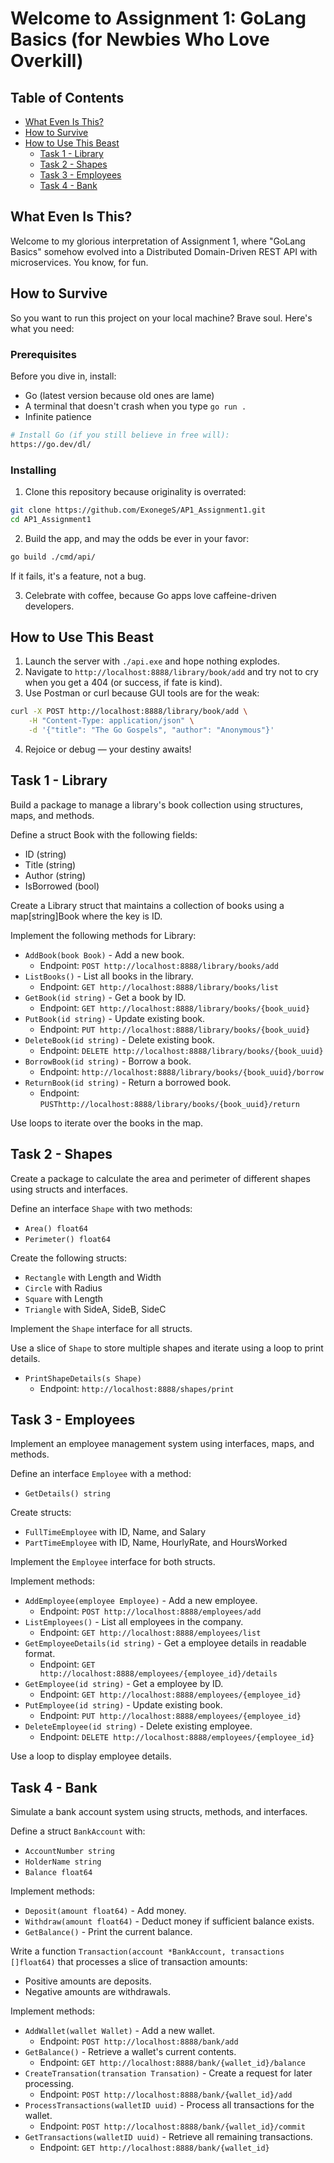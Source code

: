 # Welcome to Assignment 1: GoLang Basics (for Newbies Who Love Overkill)

## Table of Contents

- [What Even Is This?](#about)
- [How to Survive](#getting_started)
- [How to Use This Beast](#usage)
  - [Task 1 - Library](#task_1)
  - [Task 2 - Shapes](#task_2)
  - [Task 3 - Employees](#task_3)
  - [Task 4 - Bank](#task_4)

## What Even Is This? <a name="about"></a>

Welcome to my glorious interpretation of Assignment 1, where "GoLang Basics" somehow evolved into a Distributed Domain-Driven REST API with microservices. You know, for fun.

## How to Survive <a name="getting_started"></a>

So you want to run this project on your local machine? Brave soul. Here's what you need:

### Prerequisites

Before you dive in, install:

- Go (latest version because old ones are lame)
- A terminal that doesn't crash when you type `go run .`
- Infinite patience

```bash
# Install Go (if you still believe in free will):
https://go.dev/dl/
```

### Installing

1. Clone this repository because originality is overrated:

```bash
git clone https://github.com/ExonegeS/AP1_Assignment1.git 
cd AP1_Assignment1
```

2. Build the app, and may the odds be ever in your favor:

```bash
go build ./cmd/api/
```

If it fails, it's a feature, not a bug.

3. Celebrate with coffee, because Go apps love caffeine-driven developers.

## How to Use This Beast <a name="usage"></a>

1. Launch the server with `./api.exe` and hope nothing explodes.
2. Navigate to `http://localhost:8888/library/book/add` and try not to cry when you get a 404 (or success, if fate is kind).
3. Use Postman or curl because GUI tools are for the weak:

```bash
curl -X POST http://localhost:8888/library/book/add \
    -H "Content-Type: application/json" \
    -d '{"title": "The Go Gospels", "author": "Anonymous"}'
```

4. Rejoice or debug — your destiny awaits!

## Task 1 - Library <a name="task_1"></a>

Build a package to manage a library's book collection using structures, maps, and methods.

Define a struct Book with the following fields:

- ID (string)
- Title (string)
- Author (string)
- IsBorrowed (bool)

Create a Library struct that maintains a collection of books using a map[string]Book where the key is ID.

Implement the following methods for Library:

- `AddBook(book Book)` - Add a new book.
  - Endpoint: `POST http://localhost:8888/library/books/add`
- `ListBooks()` - List all books in the library.
  - Endpoint: `GET http://localhost:8888/library/books/list`
- `GetBook(id string)` - Get a book by ID.
  - Endpoint: `GET http://localhost:8888/library/books/{book_uuid}`
- `PutBook(id string)` - Update existing book.
  - Endpoint: `PUT http://localhost:8888/library/books/{book_uuid}`
- `DeleteBook(id string)` - Delete existing book.
  - Endpoint: `DELETE http://localhost:8888/library/books/{book_uuid}`
- `BorrowBook(id string)` - Borrow a book.
  - Endpoint: `http://localhost:8888/library/books/{book_uuid}/borrow`
- `ReturnBook(id string)` - Return a borrowed book.
  - Endpoint: `PUSThttp://localhost:8888/library/books/{book_uuid}/return`

Use loops to iterate over the books in the map.

## Task 2 - Shapes <a name="task_2"></a>

Create a package to calculate the area and perimeter of different shapes using structs and interfaces.

Define an interface `Shape` with two methods:

- `Area() float64`
- `Perimeter() float64`

Create the following structs:

- `Rectangle` with Length and Width
- `Circle` with Radius
- `Square` with Length
- `Triangle` with SideA, SideB, SideC

Implement the `Shape` interface for all structs.

Use a slice of `Shape` to store multiple shapes and iterate using a loop to print details.

- `PrintShapeDetails(s Shape)`
  - Endpoint: `http://localhost:8888/shapes/print`
  
## Task 3 - Employees <a name="task_3"></a>

Implement an employee management system using interfaces, maps, and methods.

Define an interface `Employee` with a method:

- `GetDetails() string`

Create structs:

- `FullTimeEmployee` with ID, Name, and Salary
- `PartTimeEmployee` with ID, Name, HourlyRate, and HoursWorked

Implement the `Employee` interface for both structs.

Implement methods:
- `AddEmployee(employee Employee)` - Add a new employee.
  - Endpoint: `POST http://localhost:8888/employees/add`
- `ListEmployees()` - List all employees in the company.
  - Endpoint: `GET http://localhost:8888/employees/list`
- `GetEmployeeDetails(id string)` - Get a employee details in readable format.
  - Endpoint: `GET http://localhost:8888/employees/{employee_id}/details`
- `GetEmployee(id string)` - Get a employee by ID.
  - Endpoint: `GET http://localhost:8888/employees/{employee_id}`
- `PutEmployee(id string)` - Update existing book.
  - Endpoint: `PUT http://localhost:8888/employees/{employee_id}`
- `DeleteEmployee(id string)` - Delete existing employee.
  - Endpoint: `DELETE http://localhost:8888/employees/{employee_id}`


Use a loop to display employee details.

## Task 4 - Bank <a name="task_4"></a>

Simulate a bank account system using structs, methods, and interfaces.

Define a struct `BankAccount` with:

- `AccountNumber string`
- `HolderName string`
- `Balance float64`

Implement methods:

- `Deposit(amount float64)` - Add money.
- `Withdraw(amount float64)` - Deduct money if sufficient balance exists.
- `GetBalance()` - Print the current balance.

Write a function `Transaction(account *BankAccount, transactions []float64)` that processes a slice of transaction amounts:

- Positive amounts are deposits.
- Negative amounts are withdrawals.

Implement methods:
- `AddWallet(wallet Wallet)` - Add a new wallet.
  - Endpoint: `POST http://localhost:8888/bank/add`
- `GetBalance()` - Retrieve a wallet's current contents.
  - Endpoint: `GET http://localhost:8888/bank/{wallet_id}/balance`
- `CreateTransation(transation Transation)` - Create a request for later processing.
  - Endpoint: `POST http://localhost:8888/bank/{wallet_id}/add`
- `ProcessTransactions(walletID uuid)` - Process all transactions for the wallet.
  - Endpoint: `POST http://localhost:8888/bank/{wallet_id}/commit`
- `GetTransactions(walletID uuid)` - Retrieve all remaining transactions.
  - Endpoint: `GET http://localhost:8888/bank/{wallet_id}`
